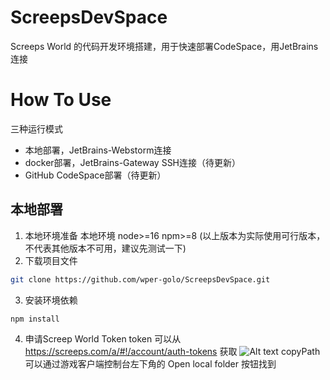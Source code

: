 # ScreepsDevSpace
Screeps World 的代码开发环境搭建，用于快速部署CodeSpace，用JetBrains 连接
# How To Use
三种运行模式
- 本地部署，JetBrains-Webstorm连接
- docker部署，JetBrains-Gateway SSH连接（待更新）
- GitHub CodeSpace部署（待更新）
## 本地部署
1. 本地环境准备
本地环境 node>=16 npm>=8 (以上版本为实际使用可行版本，不代表其他版本不可用，建议先测试一下)
2. 下载项目文件
```bash
git clone https://github.com/wper-golo/ScreepsDevSpace.git
```
3. 安装环境依赖
```bash
npm install
```
4. 申请Screep World Token
token 可以从 https://screeps.com/a/#!/account/auth-tokens 获取
![Alt text](image.png)
copyPath 可以通过游戏客户端控制台左下角的 Open local folder 按钮找到